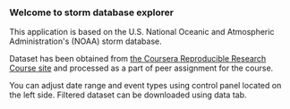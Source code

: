 ### Welcome to storm database explorer

This application is based on the U.S. National Oceanic and Atmospheric Administration's (NOAA) storm database.

Dataset has been obtained from [the Coursera Reproducible Research Course site](https://d396qusza40orc.cloudfront.net/repdata%2Fdata%2FStormData.csv.bz2) and processed as a part of peer assignment for the course.

You can adjust date range and event types using control panel located on the left side. Filtered dataset can be downloaded using data tab.
